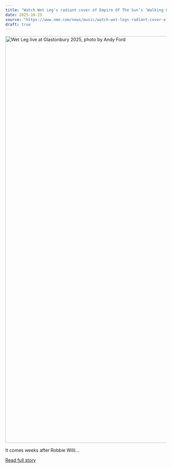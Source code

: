 ```yaml
---
title: "Watch Wet Leg’s radiant cover of Empire Of The Sun’s ‘Walking On A Dream’"
date: 2025-10-25
source: "https://www.nme.com/news/music/watch-wet-legs-radiant-cover-of-empire-of-the-suns-walking-on-a-dream-3902173?utm_source=rss&utm_medium=rss&utm_campaign=watch-wet-legs-radiant-cover-of-empire-of-the-suns-walking-on-a-dream"
draft: true
---
```


<p><img alt="Wet Leg live at Glastonbury 2025, photo by Andy Ford" class="attachment-full size-full wp-post-image" height="1270" src="https://www.nme.com/wp-content/uploads/2025/06/NMEAR_NME-GLASTO-2025-WET-LEG-LIVE-ANDY-FORD-10@2000x1270.jpg" width="2000" /></p>
<p>It comes weeks after Robbie Willi...

[Read full story](https://www.nme.com/news/music/watch-wet-legs-radiant-cover-of-empire-of-the-suns-walking-on-a-dream-3902173?utm_source=rss&utm_medium=rss&utm_campaign=watch-wet-legs-radiant-cover-of-empire-of-the-suns-walking-on-a-dream)
